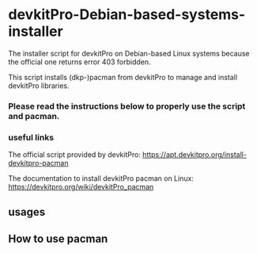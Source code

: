 # devkitPro-Debian-based-systems-installer
The installer script for devkitPro on Debian-based Linux systems because the official one returns error 403 forbidden.

This script installs (dkp-)pacman from devkitPro to manage and install devkitPro libraries.

### Please read the instructions below to properly use the script and pacman.


### useful links 
The official script provided by devkitPro: https://apt.devkitpro.org/install-devkitpro-pacman

The documentation to install devkitPro pacman on Linux: https://devkitpro.org/wiki/devkitPro_pacman

## usages

## How to use pacman
